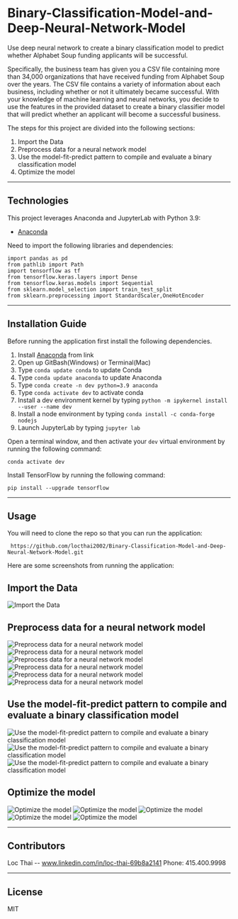 # Binary-Classification-Model-and-Deep-Neural-Network-Model
Use deep neural network to create a binary classification model to predict whether Alphabet Soup funding applicants will be successful.

Specifically, the business team has given you a CSV file containing more than 34,000 organizations that have received funding from Alphabet Soup over the years. The CSV file contains a variety of information about each business, including whether or not it ultimately became successful. With your knowledge of machine learning and neural networks, you decide to use the features in the provided dataset to create a binary classifier model that will predict whether an applicant will become a successful business.

The steps for this project are divided into the following sections:

1. Import the Data 
2. Preprocess data for a neural network model
3. Use the model-fit-predict pattern to compile and evaluate a binary classification model
4. Optimize the model


---

## Technologies

This project leverages Anaconda and JupyterLab with Python 3.9:

* [Anaconda](https://www.anaconda.com/products/individual) 

Need to import the following libraries and dependencies:

```
import pandas as pd
from pathlib import Path
import tensorflow as tf
from tensorflow.keras.layers import Dense
from tensorflow.keras.models import Sequential
from sklearn.model_selection import train_test_split
from sklearn.preprocessing import StandardScaler,OneHotEncoder

```

---

## Installation Guide

Before running the application first install the following dependencies.

1. Install [Anaconda](https://www.anaconda.com/products/individual) from link 
2. Open up GitBash(Windows) or Terminal(Mac)
3. Type ```conda update conda``` to update Conda
4. Type ```conda update anaconda``` to update Anaconda
5. Type ```conda create -n dev python=3.9 anaconda```
6. Type ```conda activate dev``` to activate conda
7. Install a dev environment kernel by typing ```python -m ipykernel install --user --name dev```
8. Install a node environment by typing ```conda install -c conda-forge nodejs```
9. Launch JupyterLab by typing ```jupyter lab```

Open a terminal window, and then activate your ```dev``` virtual environment by running the following command:
```
conda activate dev 
```
Install TensorFlow by running the following command:

```
pip install --upgrade tensorflow
```

---

## Usage

You will need to clone the repo so that you can run the application:

```
 https://github.com/locthai2002/Binary-Classification-Model-and-Deep-Neural-Network-Model.git

```

Here are some screenshots from running the application:

## **Import the Data**

![Import the Data](images/1.png)

## **Preprocess data for a neural network model**

![Preprocess data for a neural network model](images/2.png)
![Preprocess data for a neural network model](images/3.png)
![Preprocess data for a neural network model](images/4.png)
![Preprocess data for a neural network model](images/5.png)
![Preprocess data for a neural network model](images/6.png)
![Preprocess data for a neural network model](images/7.png)

## **Use the model-fit-predict pattern to compile and evaluate a binary classification model**

![Use the model-fit-predict pattern to compile and evaluate a binary classification model](images/8.png)
![Use the model-fit-predict pattern to compile and evaluate a binary classification model](images/9.png)
![Use the model-fit-predict pattern to compile and evaluate a binary classification model](images/10.png)

## **Optimize the model**

![Optimize the model](images/11.png)
![Optimize the model](images/12.png)
![Optimize the model](images/13.png)
![Optimize the model](images/14.png)
![Optimize the model](images/15.png)



---

## Contributors

Loc Thai -- www.linkedin.com/in/loc-thai-69b8a2141
Phone: 415.400.9998

---

## License

MIT
